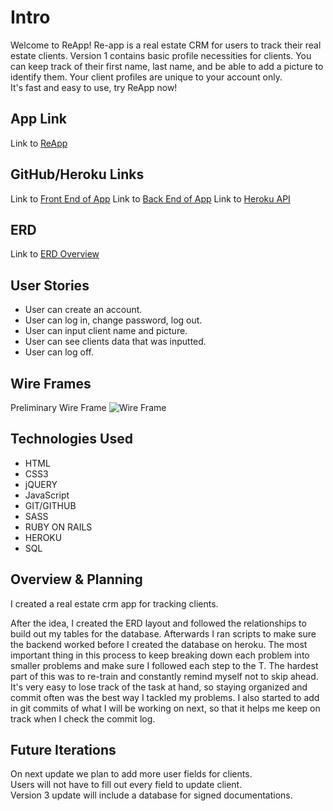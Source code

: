 
# Intro

Welcome to ReApp! Re-app is a real estate CRM for users to track their real estate clients.
Version 1 contains basic profile necessities for clients. You can keep track of their first name, last name, and be able to add a picture to identify them. Your client profiles are unique to your account only.<br>
It's fast and easy to use, try ReApp now!

## App Link

Link to [ReApp](https://souljadev.github.io/reappfrontend/)

## GitHub/Heroku Links

Link to [Front End of App](https://github.com/souljadev/reappfrontend/)
Link to [Back End of App](https://github.com/souljadev/reapp/)
Link to [Heroku API](https://bmcrmapp.herokuapp.com/)

## ERD

Link to [ERD Overview](https://www.dropbox.com/s/ar3jsbqqn3jkc5n/erdfin.pdf/)

## User Stories

- User can create an account.
- User can log in, change password, log out.
- User can input client name and picture.
- User can see clients data that was inputted.
- User can log off.

## Wire Frames

Preliminary Wire Frame
<img src="https://www.dropbox.com/s/kz87x8weip6zkjw/wireframe.jpg" title="Wire Frame"/>


## Technologies Used

* HTML
* CSS3
* jQUERY
* JavaScript
* GIT/GITHUB
* SASS
* RUBY ON RAILS
* HEROKU
* SQL

## Overview & Planning

I created a real estate crm app for tracking clients.

After the idea, I created the ERD layout and followed the relationships to build out my tables for the database.
Afterwards I ran scripts to make sure the backend worked before I created the database on heroku. The most important thing
in this process to keep breaking down each problem into smaller problems and make sure I followed each step to the T. The hardest
part of this was to re-train and constantly remind myself not to skip ahead. It's very easy to lose track of the task at hand, so staying
organized and commit often was the best way I tackled my problems. I also started to add in git commits of what I will be working on next, so
that it helps me keep on track when I check the commit log.

## Future Iterations

On next update we plan to add more user fields for clients.<br>
Users will not have to fill out every field to update client.<br>
Version 3 update will include a database for signed documentations.<br>
